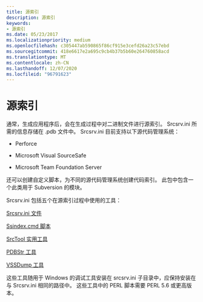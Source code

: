 ```yaml
---
title: 源索引
description: 源索引
keywords:
- 源索引
ms.date: 05/23/2017
ms.localizationpriority: medium
ms.openlocfilehash: c305447ab590865f86cf915e3cefd26a23c57ebd
ms.sourcegitcommit: 418e6617e2a695c9cb4b37b5b60e264760858acd
ms.translationtype: MT
ms.contentlocale: zh-CN
ms.lasthandoff: 12/07/2020
ms.locfileid: "96791623"
---
```

# <a name="source-indexing"></a>源索引


通常，生成应用程序后，会在生成过程中对二进制文件进行源索引。 Srcsrv.ini 所需的信息存储在 .pdb 文件中。 Srcsrv.ini 目前支持以下源代码管理系统：

-   Perforce

-   Microsoft Visual SourceSafe

-   Microsoft Team Foundation Server

还可以创建自定义脚本，为不同的源代码管理系统创建代码索引。 此包中包含一个此类用于 Subversion 的模块。

Srcsrv.ini 包括五个在源索引过程中使用的工具：

[Srcsrv.ini 文件](the-srcsrv-ini-file.md)

[Ssindex.cmd 脚本](the-ssindex-cmd-script.md)

[SrcTool 实用工具](the-srctool-utility.md)

[PDBStr 工具](the-pdbstr-tool.md)

[VSSDump 工具](the-vssdump-tool.md)

这些工具随用于 Windows 的调试工具安装在 srcsrv.ini 子目录中，应保持安装在与 Srcsrv.ini 相同的路径中。 这些工具中的 PERL 脚本需要 PERL 5.6 或更高版本。

 

 





